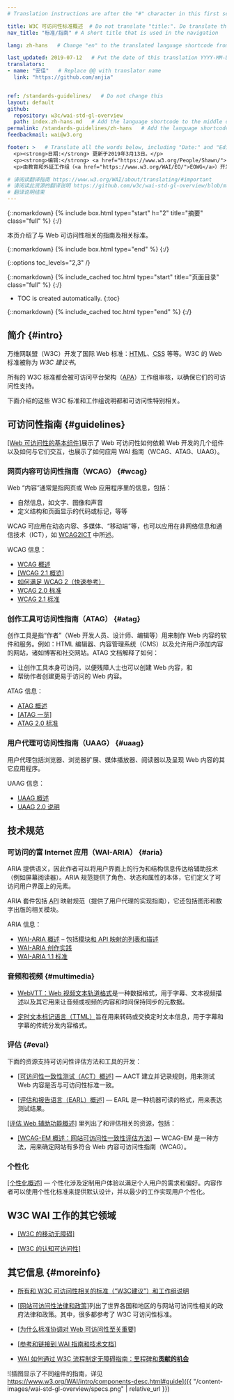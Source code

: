 ```yaml
---
# Translation instructions are after the "#" character in this first section. They are comments that do not show up in the web page. You do not need to translate the instructions after #.

title: W3C 可访问性标准概述  # Do not translate "title:". Do translate the text after "title:".
nav_title: "标准/指南" # A short title that is used in the navigation

lang: zh-hans   # Change "en" to the translated language shortcode from https://www.iana.org/assignments/language-subtag-registry/language-subtag-registry

last_updated: 2019-07-12   # Put the date of this translation YYYY-MM-DD (with month in the middle)
translators: 
- name: "安佳"   # Replace @@ with translator name
  link: "https://github.com/anjia"


ref: /standards-guidelines/   # Do not change this
layout: default
github:
  repository: w3c/wai-std-gl-overview
  path: index.zh-hans.md   # Add the language shortcode to the middle of the filename, for example index.fr.md
permalink: /standards-guidelines/zh-hans   # Add the language shortcode to the end; for example /standards-guidelines/fr
feedbackmail: wai@w3.org

footer: >   # Translate all the words below, including "Date:" and "Editor:". Do not change these dates.
  <p><strong>日期:</strong> 更新于2019年3月13日。</p>
  <p><strong>编辑:</strong> <a href="https://www.w3.org/People/Shawn/">Shawn Lawton Henry</a>。</p>
  <p>由教育和外延工作组（<a href="https://www.w3.org/WAI/EO/">EOWG</a>）开发。</p>

# 请阅读翻译指南 https://www.w3.org/WAI/about/translating/#important
# 请阅读此资源的翻译说明 https://github.com/w3c/wai-std-gl-overview/blob/master/README.md
# 翻译说明结束
---
```



{::nomarkdown}
{% include box.html type="start" h="2" title="摘要" class="full" %}
{:/}

本页介绍了与 Web 可访问性相关的指南及相关标准。

{::nomarkdown}
{% include box.html type="end" %}
{:/}


{::options toc_levels="2,3" /}

{::nomarkdown}
{% include_cached toc.html type="start" title="页面目录" class="full" %}
{:/}

-   TOC is created automatically.
{:toc}

{::nomarkdown}
{% include_cached toc.html type="end" %}
{:/}

## 简介 {#intro}

万维网联盟（W3C）开发了国际 Web 标准：<abbr title="Hypertext Markup Language">HTML</abbr>、<abbr title="Cascading Style Sheets">CSS</abbr> 等等。W3C 的 Web 标准被称为  <dfn>W3C 建议书</dfn>。

所有的 W3C 标准都会被可访问平台架构（[APA](/about/groups/apawg/)）工作组审核，以确保它们的可访问性支持。

下面介绍的这些 W3C 标准和工作组说明都和可访问性特别相关。

## 可访问性指南 {#guidelines}

[[Web 可访问性的基本组件]](/fundamentals/components/)展示了 Web 可访问性如何依赖 Web 开发的几个组件以及如何与它们交互，也展示了如何应用 WAI 指南（WCAG、ATAG、UAAG）。

### 网页内容可访问性指南（WCAG） {#wcag}

Web “内容”通常是指网页或 Web 应用程序里的信息，包括：

* 自然信息，如文字、图像和声音
* 定义结构和页面显示的代码或标记，等等

WCAG 可应用在动态内容、多媒体、“移动端”等，也可以应用在非网络信息和通信技术（ICT），如 [WCAG2ICT](/standards-guidelines/wcag/non-web-ict/) 中所述。

WCAG 信息：
- [WCAG 概述](/standards-guidelines/wcag/)
- [[WCAG 2.1 概览]](/standards-guidelines/wcag/glance/)
- [如何满足 WCAG 2（快速参考）](https://www.w3.org/WAI/WCAG21/quickref/)
- [WCAG 2.0 标准](https://www.w3.org/TR/WCAG20/)
- [WCAG 2.1 标准](https://www.w3.org/TR/WCAG21/)

### 创作工具可访问性指南（ATAG） {#atag}

创作工具是指“作者”（Web 开发人员、设计师、编辑等）用来制作 Web 内容的软件和服务。例如：HTML 编辑器、内容管理系统（CMS）以及允许用户添加内容的网站，诸如博客和社交网站。ATAG 文档解释了如何：
* 让创作工具本身可访问，以便残障人士也可以创建 Web 内容，和
* 帮助作者创建更易于访问的 Web 内容。

ATAG 信息：
- [ATAG 概述](/standards-guidelines/atag/)
- [[ATAG 一览]](/standards-guidelines/atag/glance/)
- [ATAG 2.0 标准](https://www.w3.org/TR/ATAG/)

### 用户代理可访问性指南（UAAG） {#uaag}

用户代理包括浏览器、浏览器扩展、媒体播放器、阅读器以及呈现 Web 内容的其它应用程序。

UAAG 信息：
- [UAAG 概述](/standards-guidelines/uaag/)
- [UAAG 2.0 说明](https://www.w3.org/TR/UAAG20/)

## 技术规范

### 可访问的富 Internet 应用（WAI-ARIA） {#aria}

ARIA 提供语义，因此作者可以将用户界面上的行为和结构信息传达给辅助技术（例如屏幕阅读器）。ARIA 规范提供了角色、状态和属性的本体，它们定义了可访问用户界面上的元素。

ARIA 套件包括 <abbr title="application programming interface">API</abbr> 映射规范（提供了用户代理的实现指南），它还包括图形和数字出版的相关模块。

ARIA 信息：
- [WAI-ARIA 概述](/standards-guidelines/aria/) – 包括[模块和 API 映射的列表和描述](/standards-guidelines/aria/#versions)
- [WAI-ARIA 创作实践](https://www.w3.org/TR/wai-aria-practices/)
- [WAI-ARIA 1.1 标准](https://www.w3.org/TR/wai-aria-1.1/)

### 音频和视频 {#multimedia}

- [WebVTT：Web 视频文本轨道格式](https://www.w3.org/TR/webvtt/)是一种数据格式，用于字幕、文本视频描述以及其它用来让音频或视频的内容和时间保持同步的元数据。

- [定时文本标记语言（TTML）](https://www.w3.org/TR/ttml/)旨在用来转码或交换定时文本信息，用于字幕和字幕的传统分发内容格式。

### 评估 {#eval}

下面的资源支持可访问性评估方法和工具的开发：

- [[可访问性一致性测试（ACT）概述]](/standards-guidelines/act/) &mdash; AACT 建立并记录规则，用来测试 Web 内容是否与可访问性标准一致。

- [[评估和报告语言（EARL）概述]](/standards-guidelines/earl/) &mdash; EARL 是一种机器可读的格式，用来表达测试结果。

[[评估 Web 辅助功能概述]](/test-evaluate/) 里列出了和评估相关的资源，包括：

- [[WCAG-EM 概述：网站可访问性一致性评估方法]](/test-evaluate/conformance/wcag-em/) &mdash; WCAG-EM 是一种方法，用来确定网站有多符合 Web 内容可访问性指南（WCAG）。

### 个性化

[[个性化概述]](/personalization/) &mdash; 个性化涉及定制用户体验以满足个人用户的需求和偏好。内容作者可以使用个性化标准来提供默认设计，并以最少的工作实现用户个性化。

## W3C WAI 工作的其它领域

- [[W3C 的移动无障碍]](/standards-guidelines/mobile/)

- [[W3C 的认知可访问性]](/cognitive/)

## 其它信息 {#moreinfo}

- [所有和 W3C 可访问性相关的标准（“W3C建议”）和工作组说明](https://www.w3.org/TR/#tr_Accessibility__All_)

- [[网站可访问性法律和政策]](/policies/)列出了世界各国和地区的与网站可访问性相关的政府法律和政策。其中，很多都参考了 W3C 可访问性标准。

- [[为什么标准协调对 Web 可访问性至关重要]](/standards-guidelines/harmonization/)

- [[参考和链接到 WAI 指南和技术文档]](/standards-guidelines/linking/)

- [WAI 如何通过 W3C 流程制定无障碍指南：里程碑和**贡献的机会**](/standards-guidelines/w3c-process/)

![插图显示了不同组件的指南，详见 https://www.w3.org/WAI/intro/components-desc.html#guide]({{ "/content-images/wai-std-gl-overview/specs.png" | relative_url }})
